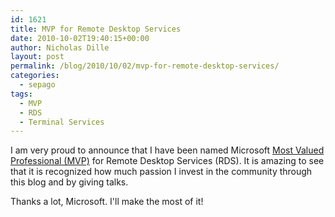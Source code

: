 ```yaml
---
id: 1621
title: MVP for Remote Desktop Services
date: 2010-10-02T19:40:15+00:00
author: Nicholas Dille
layout: post
permalink: /blog/2010/10/02/mvp-for-remote-desktop-services/
categories:
  - sepago
tags:
  - MVP
  - RDS
  - Terminal Services
---
```

I am very proud to announce that I have been named Microsoft [Most Valued Professional (MVP)](http://www.microsoft.com/mvp) for Remote Desktop Services (RDS). It is amazing to see that it is recognized how much passion I invest in the community through this blog and by giving talks.

Thanks a lot, Microsoft. I'll make the most of it!
